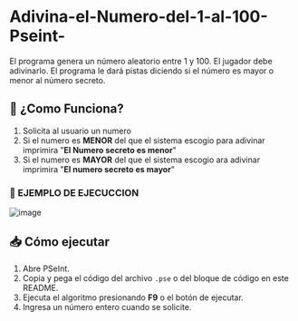 # Adivina-el-Numero-del-1-al-100-Pseint-

El programa genera un número aleatorio entre 1 y 100. El jugador debe adivinarlo. El programa le dará pistas diciendo si el número es mayor o menor al número secreto.

## 👊 ¿Como Funciona?

1. Solicita al usuario un numero
2. Si el numero es **MENOR** del que el sistema escogio para adivinar imprimira "**El Numero secreto es menor**"
3. Si el numero es **MAYOR** del que el sistema escogio ara adivinar imprimira "**El numero secreto es mayor**"

### 🙈 EJEMPLO DE EJECUCCION 

![image](https://github.com/user-attachments/assets/d663eb5c-03e1-4926-9e9a-59c7a9317406)


## 📥 Cómo ejecutar
 
 1. Abre PSeInt.
 2. Copia y pega el código del archivo `.pse` o del bloque de código en este README.
 3. Ejecuta el algoritmo presionando **F9** o el botón de ejecutar.
 4. Ingresa un número entero cuando se solicite.
